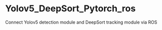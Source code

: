 # Yolov5_DeepSort_Pytorch_ros
Connect Yolov5 detection module and DeepSort tracking module via ROS 
